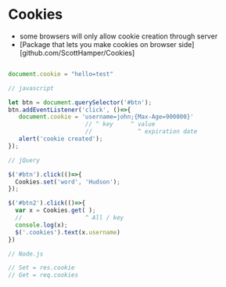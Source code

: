 # Cookies

  - some browsers will only allow cookie creation through server
  - [Package that lets you make cookies on browser side][github.com/ScottHamper/Cookies]

```js

document.cookie = "hello=test"

// javascript

let btn = document.querySelector('#btn');
btn.addEventListener('click', ()=>{
   document.cookie = 'username=john;{Max-Age=900000}'
                      // ^ key     ^ value
                      //             ^ expiration date
   alert('cookie created');
});

// jQuery

$('#btn').click(()=>{
  Cookies.set('word', 'Hudson');
});

$('#btn2').click(()=>{
  var x = Cookies.get( );
  //                  ^ All / key
  console.log(x);
  $('.cookies').text(x.username)
})

// Node.js

// Set = res.cookie
// Get = req.cookies

```
